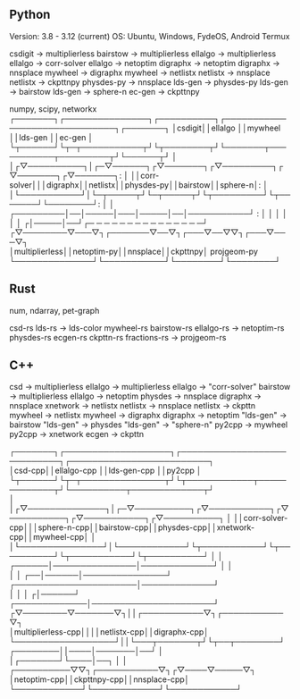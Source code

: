 ## Python

Version: 3.8 - 3.12 (current)
OS: Ubuntu, Windows, FydeOS, Android Termux

csdigit -> multiplierless
bairstow -> multiplierless
ellalgo -> multiplierless
ellalgo -> corr-solver
ellalgo -> netoptim
digraphx -> netoptim
digraphx -> nnsplace
mywheel -> digraphx
mywheel -> netlistx
netlistx -> nnsplace
netlistx -> ckpttnpy
physdes-py -> nnsplace
lds-gen -> physdes-py 
lds-gen -> bairstow 
lds-gen -> sphere-n
ec-gen -> ckpttnpy


numpy, scipy, networkx
┌───────┐┌───────────────┐┌──────────┐┌──────────────────────────────┐┌───────┐
│csdigit││ellalgo        ││mywheel   ││lds-gen                       ││ec-gen │
└┬──────┘└┬─┬───────────┬┘└┬────────┬┘└───────┬───────────┬─────────┬┘└──────┬┘
 │        │┌▽──────────┐│┌─▽──────┐┌▽───────┐┌▽─────────┐┌▽───────┐┌▽───────┐: 
 │        ││corr-solver│││digraphx││netlistx││physdes-py││bairstow││sphere-n│: 
 │        │└───────────┘│└─┬─────┬┘└─┬─────┬┘└┬─────────┘└┬───────┘└────────┘: 
 │        │   ┌─────────│──│─────│───│─────│──│───────────┘                  : 
 │        │   │         │  │     │  ┌│─────│──┘┌─ ─ ─ ─ ─ ─ ─ ─ ─ ─ ─ ─ ─ ─ ─┘ 
┌▽────────▽───▽┐┌───────▽──▽┐┌───▽──▽▽┐┌───▽───▽┐                              
│multiplierless││netoptim-py││nnsplace││ckpttnpy│    projgeom-py 
└──────────────┘└───────────┘└────────┘└────────┘                              

## Rust

num, ndarray, pet-graph

csd-rs
lds-rs -> lds-color
mywheel-rs
bairstow-rs 
ellalgo-rs -> netoptim-rs
physdes-rs
ecgen-rs
ckpttn-rs
fractions-rs -> projgeom-rs

## C++

csd -> multiplierless
ellalgo -> multiplierless
ellalgo -> "corr-solver"
bairstow -> multiplierless
ellalgo -> netoptim
physdes -> nnsplace
digraphx -> nnsplace
xnetwork -> netlistx
netlistx -> nnsplace
netlistx -> ckpttn
mywheel -> netlistx
mywheel -> digraphx
digraphx -> netoptim
"lds-gen" -> bairstow
"lds-gen" -> physdes 
"lds-gen" -> "sphere-n"
py2cpp -> mywheel
py2cpp -> xnetwork
ecgen -> ckpttn

┌───────┐┌───────────────────┐┌────────────────────────────┐┌─────────────────────────┐          
│csd-cpp││ellalgo-cpp        ││lds-gen-cpp                 ││py2cpp                   │          
└┬──────┘└┬─┬───────────────┬┘└┬────────────┬─────────────┬┘└──────────┬─────────────┬┘          
 │        │┌▽──────────────┐│┌─▽──────────┐┌▽───────────┐┌▽──────────┐┌▽───────────┐┌▽──────────┐
 │        ││corr-solver-cpp│││sphere-n-cpp││bairstow-cpp││physdes-cpp││xnetwork-cpp││mywheel-cpp│
 │        │└───────────────┘│└────────────┘└┬───────────┘└┬──────────┘└┬───────────┘└┬──────────┘
 │        │          ┌──────│───────────────│─────────────┘            │             │           
 │        │       ┌──│──────│───────────────┘   ┌──────────────────────│─────────────┘           
 │        │       │ ┌│──────┘     ┌─────────────│──────────────────────┘                         
┌▽────────▽───────▽┐││┌───────────▽┐┌───────────▽┐                                               
│multiplierless-cpp││││netlistx-cpp││digraphx-cpp│                                               
└──────────────────┘││└───┬───────┬┘└┬──┬────────┘                                               
           ┌────────││────│───────│──┘  │                                                        
           │┌───────┘└────│──┐    │     │                                                        
┌──────────▽▽┐┌───────────▽┐┌▽────▽─────▽┐                                                       
│netoptim-cpp││ckpttnpy-cpp││nnsplace-cpp│                                                       
└────────────┘└────────────┘└────────────┘                                                       

